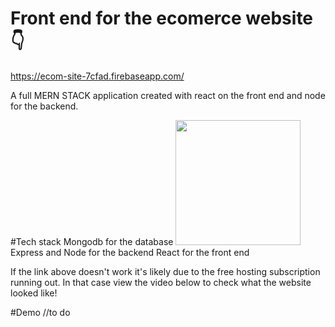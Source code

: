 # Front end for the ecomerce website 👇
https://ecom-site-7cfad.firebaseapp.com/


A full MERN STACK application created with react on the front end and node for the backend.

#Tech stack
Mongodb for the database 
<img src="https://upload.wikimedia.org/wikipedia/commons/thumb/9/93/MongoDB_Logo.svg/2560px-MongoDB_Logo.svg.png" width="200">
Express and Node for the backend
React for the front end

If the link above doesn't work it's likely due to the free hosting subscription running out.
In that case view the video below to check what the website looked like!



#Demo
//to do
